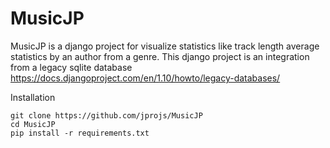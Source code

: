 # MusicJP

MusicJP is a django project for visualize statistics like track length average statistics by an author from a genre.
This django project is an integration from a legacy sqlite database https://docs.djangoproject.com/en/1.10/howto/legacy-databases/

Installation

    git clone https://github.com/jprojs/MusicJP
    cd MusicJP
    pip install -r requirements.txt
